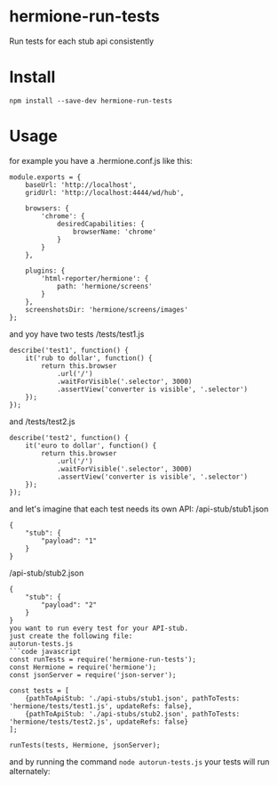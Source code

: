 # hermione-run-tests
Run tests for each stub api consistently

# Install
```code bash
npm install --save-dev hermione-run-tests
```
# Usage
  for example you have a .hermione.conf.js like this:

```code javascript
module.exports = {
    baseUrl: 'http://localhost',
    gridUrl: 'http://localhost:4444/wd/hub',

    browsers: {
        'chrome': {
            desiredCapabilities: {
                browserName: 'chrome'
            }
        }
    },

    plugins: {
        'html-reporter/hermione': {
            path: 'hermione/screens'
        }
    },
    screenshotsDir: 'hermione/screens/images'
};
```
and yoy have two tests
/tests/test1.js
```code javascript
describe('test1', function() {
    it('rub to dollar', function() {
        return this.browser
            .url('/')
            .waitForVisible('.selector', 3000)
            .assertView('converter is visible', '.selector')
    });
});
```
and /tests/test2.js
```code javascript
describe('test2', function() {
    it('euro to dollar', function() {
        return this.browser
            .url('/')
            .waitForVisible('.selector', 3000)
            .assertView('converter is visible', '.selector')
    });
});
```

and let's imagine that each test needs its own API:
/api-stub/stub1.json
```code json
{
	"stub": {
		"payload": "1"
	}
}
```
/api-stub/stub2.json
```code json
{
	"stub": {
		"payload": "2"
	}
}
you want to run every test for your API-stub.
just create the following file:
autorun-tests.js
```code javascript
const runTests = require('hermione-run-tests');
const Hermione = require('hermione');
const jsonServer = require('json-server');

const tests = [
    {pathToApiStub: './api-stubs/stub1.json', pathToTests: 'hermione/tests/test1.js', updateRefs: false},
    {pathToApiStub: './api-stubs/stub2.json', pathToTests: 'hermione/tests/test2.js', updateRefs: false}
];

runTests(tests, Hermione, jsonServer);
```
and by running the command ```node autorun-tests.js``` your tests will run alternately:


